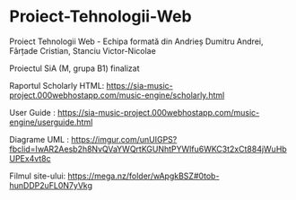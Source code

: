 # Proiect-Tehnologii-Web
Proiect Tehnologii Web - Echipa formată din Andrieș Dumitru Andrei, Fârțade Cristian, Stanciu Victor-Nicolae

Proiectul SiA (M, grupa B1) finalizat

Raportul Scholarly HTML: https://sia-music-project.000webhostapp.com/music-engine/scholarly.html

User Guide : https://sia-music-project.000webhostapp.com/music-engine/userguide.html

Diagrame UML : https://imgur.com/unUIGPS?fbclid=IwAR2Aesb2h8NvQVaYWQrtKGUNhtPYWlfu6WKC3t2xCt884jWuHbUPEx4vt8c

Filmul site-ului: https://mega.nz/folder/wApgkBSZ#0tob-hunDDP2uFL0N7yVkg

